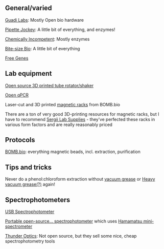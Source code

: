 General/varied
--------------

[Guadi Labs](http://www.gaudi.ch/GaudiLabs/): Mostly Open bio hardware

[Pipette Jockey](http://pipettejockey.com/): A little bit of everything, and enzymes!

[Chemically Incompetent](http://chemicallyincompetent.com/): Mostly enzymes

[Bite-size Bio](https://bitesizebio.com/lab-diy/): A little bit of everything

[Free Genes](https://stanford.freegenes.org/)


Lab equipment
-------------
[Open source 3D printed tube rotator/shaker](https://www.sciencedirect.com/science/article/pii/S2468067216300049)

[Open qPCR](https://www.chaibio.com/openqpcr)

Laser-cut and 3D printed [magnetic racks](https://bomb.bio/protocols) from BOMB.bio

There are a ton of very good 3D-printing resources for magnetic racks, but I have to recommend [Sergii Lab Supplies](https://sergilabsupplies.com/) - they've perfected these racks in various form factors and are really reasonably priced


Protocols
---------
[BOMB.bio](https://bomb.bio/): everything magnetic beads, incl. extraction, purification



Tips and tricks
---------------
Never do a phenol:chloroform extraction without [vacuum grease](https://watermark.silverchair.com/21-3-781.pdf) or [Heavy vacuum grease(?)](https://pipettejockey.com/2017/06/21/diy-phase-separating-gel-phase-lock-redux-making-the-dense-version/) again!


Spectrophotometers
------------------

[USB Spectrophotometer](http://renaud.schleck.free.fr/spectrometre.php?lang=en)

[Portable open-source... spectrophotometer](https://www.sciencedirect.com/science/article/pii/S246806722030016X) which uses [Hamamatsu mini-spectrometer](https://www.hamamatsu.com/resources/pdf/ssd/c12880ma_kacc1226e.pdf)

[Thunder Optics](http://thunderoptics.fr/): Not open source, but they sell some nice, cheap spectrophotometry tools
